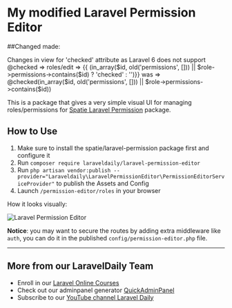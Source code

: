# My modified Laravel Permission Editor

##Changed made:
<p> Changes in view for 'checked' attribute as Laravel 6 does not support @checked  => roles/edit =>  
   {{ (in_array($id, old('permissions', [])) || $role->permissions->contains($id) ? 'checked' : '')}}
      was => @checked(in_array($id, old('permissions', [])) || $role->permissions->contains($id))
 </p>

This is a package that gives a very simple visual UI for managing roles/permissions for [Spatie Laravel Permission]() package.

## How to Use

1. Make sure to install the spatie/laravel-permission package first and configure it
2. Run `composer require laraveldaily/laravel-permission-editor`
3. Run `php artisan vendor:publish --provider="Laraveldaily\LaravelPermissionEditor\PermissionEditorServiceProvider"` to publish the Assets and Config
4. Launch `/permission-editor/roles` in your browser

How it looks visually:

![Laravel Permission Editor](https://laraveldaily.com/uploads/2023/01/laravel-permission-editor-view.png)

**Notice**: you may want to secure the routes by adding extra middleware like `auth`, you can do it in the published `config/permission-editor.php` file.

---

## More from our LaravelDaily Team

- Enroll in our [Laravel Online Courses](https://laraveldaily.com/courses)
- Check out our adminpanel generator [QuickAdminPanel](https://quickadminpanel.com)
- Subscribe to our [YouTube channel Laravel Daily](https://www.youtube.com/channel/UCTuplgOBi6tJIlesIboymGA)
